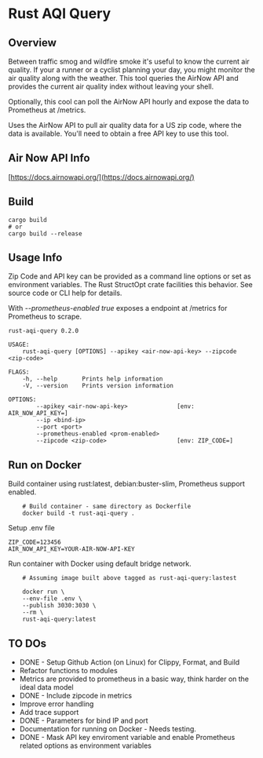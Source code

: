 # Rust AQI Query

## Overview
Between traffic smog and wildfire smoke it's useful to know the current air quality.  If your a runner or a cyclist planning your day, you might monitor the air quality along with the weather.  This tool queries the AirNow API and provides the current air quality index without leaving your shell.  

Optionally, this cool can poll the AirNow API hourly and expose the data to Prometheus at /metrics.

Uses the AirNow API to pull air quality data for a US zip code, where the data is available.  You'll need to obtain a free API key to use this tool.    

## Air Now API Info
[https://docs.airnowapi.org/](https://docs.airnowapi.org/)

## Build

```
cargo build
# or
cargo build --release
```

## Usage Info

Zip Code and API key can be provided as a command line options or set as environment variables.  The Rust StructOpt crate facilities this behavior.  See source code or CLI help for details.

With *--prometheus-enabled true* exposes a endpoint at /metrics for Prometheus to scrape.

```
rust-aqi-query 0.2.0

USAGE:
    rust-aqi-query [OPTIONS] --apikey <air-now-api-key> --zipcode <zip-code>

FLAGS:
    -h, --help       Prints help information
    -V, --version    Prints version information

OPTIONS:
        --apikey <air-now-api-key>              [env: AIR_NOW_API_KEY=]
        --ip <bind-ip>
        --port <port>
        --prometheus-enabled <prom-enabled>
        --zipcode <zip-code>                    [env: ZIP_CODE=]
```

## Run on Docker

Build container using rust:latest, debian:buster-slim, Prometheus support enabled.
```
    # Build container - same directory as Dockerfile
    docker build -t rust-aqi-query .
```

Setup .env file

```
ZIP_CODE=123456
AIR_NOW_API_KEY=YOUR-AIR-NOW-API-KEY

```

Run container with Docker using default bridge network.  

```
    # Assuming image built above tagged as rust-aqi-query:lastest

    docker run \
    --env-file .env \
    --publish 3030:3030 \
    --rm \
    rust-aqi-query:latest

```

## TO DOs
* DONE - Setup Github Action (on Linux) for Clippy, Format, and Build
* Refactor functions to modules
* Metrics are provided to prometheus in a basic way, think harder on the ideal data model
* DONE - Include zipcode in metrics
* Improve error handling
* Add trace support
* DONE - Parameters for bind IP and port
* Documentation for running on Docker - Needs testing.
* DONE - Mask API key enviroment variable and enable Prometheus related options as environment variables

